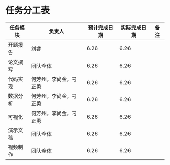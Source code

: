# 任务分工表

| 任务模块 | 负责人 | 预计完成日期 | 实际完成日期 | 备注 |
|---|---|---|---|---|
| 开题报告 |刘睿 | 6.26|6.26 | |
| 论文撰写 | 团队全体|6.26 |6.26 | |
| 代码实现 |何芳州，李尚金，刁正勇 |6.26 | 6.26| |
| 数据分析 |何芳州，李尚金，刁正勇  |6.26 | 6.26| |
| 可视化 |何芳州，李尚金，刁正勇  |6.26 |6.26 | |
| 演示文稿 | 团队全体 |6.26 |6.26 | |
| 视频制作 | 团队全体 |6.26 |6.26 | |
